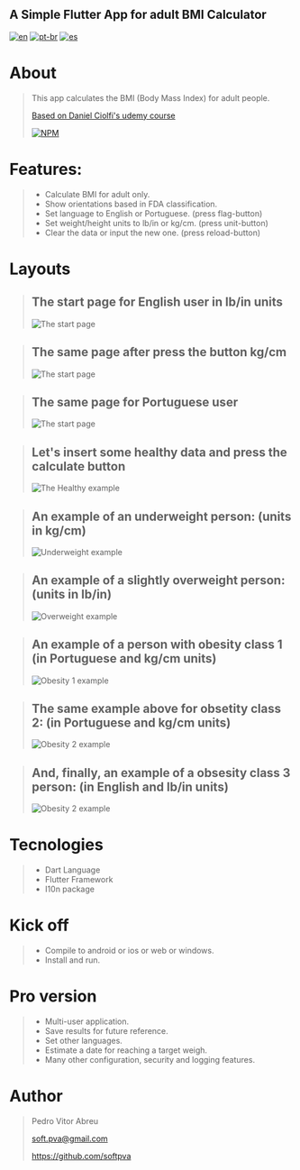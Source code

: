 ## **A Simple Flutter App for adult BMI Calculator**
[![en](https://img.shields.io/badge/lang-en-red.svg)](./README.md)
[![pt-br](https://img.shields.io/badge/lang-pt--br-green.svg)](./README.pt-br.md)
[![es](https://img.shields.io/badge/lang-es-yellow.svg)](./README.es.md)

# About
>This app calculates the BMI (Body Mass Index) for adult people.
>
> [Based on Daniel Ciolfi's udemy course](https://www.udemy.com/share/101Wim3@bL2WBnXJOyqEFUkkRTTFBdyhqzpZ32Q6N7CTpyPFdVlf_9YG0WhJUuuvZelTMLrW/)
>
> [![NPM](https://img.shields.io/npm/l/react)](./license) 

# Features:
> - Calculate BMI for adult only.
> - Show orientations based in FDA classification.
> - Set language to English or Portuguese. (press flag-button)
> - Set weight/height units to lb/in or kg/cm. (press unit-button)
> - Clear the data or input the new one. (press reload-button)

# Layouts
>
> ## The start page for English user in lb/in units
> ![The start page](readme/images\start_en_lbin.gif "The blank start page for English user in lb/in units")

> ## The same page after press the button kg/cm
> ![The start page](readme/images\start_en_kgcm.gif "The blank start page for English user in kg/cm units")

> ## The same page for Portuguese user
> ![The start page](readme/images/start_pt_kgcm.gif "The blank start page for Portuguese user in kg/cm units")

> ## Let's insert some healthy data and press the calculate button
> ![The Healthy example](readme/images/healthy_en_lbin.gif "After we insert some healthy data and press the calculate button.")

> ## An example of an underweight person: (units in kg/cm)
> ![Underweight example](readme/images/underweight_en_kgcm.gif "An example of an underweight person")

> ## An example of a slightly overweight person: (units in lb/in)
> ![Overweight example](readme/images/overwigt_en_lbin.gif "An example of an overweight person")

> ## An example of a person with obesity class 1 (in Portuguese and kg/cm units)
> ![Obesity 1 example](readme/images/obesity_1_pt_kgcm.gif "An example of a person with obesity class 1")

> ## The same example above for obsetity class 2: (in Portuguese and kg/cm units)
> ![Obesity 2 example](readme/images/obesity_2_pt_kgcm.gif "An example of a person with obesity class 2")

> ## And, finally, an example of a obsesity class 3 person: (in English and lb/in units)
> ![Obesity 2 example](readme/images/obesity_3_en_lbin.gif "An example of a person with obesity class 3")

# Tecnologies
> - Dart Language
> - Flutter Framework
> - I10n package

# Kick off
> - Compile to android or ios or web or windows.
> - Install and run.

# Pro version
> - Multi-user application.
> - Save results for future reference.
> - Set other languages.
> - Estimate a date for reaching a target weigh.
> - Many other configuration, security and logging features.

# Author
> Pedro Vitor Abreu
>
> <soft.pva@gmail.com>
>
> <https://github.com/softpva>